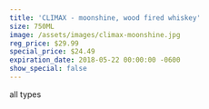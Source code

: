 ```yaml
---
title: 'CLIMAX - moonshine, wood fired whiskey'
size: 750ML
image: /assets/images/climax-moonshine.jpg
reg_price: $29.99
special_price: $24.49
expiration_date: 2018-05-22 00:00:00 -0600
show_special: false
---
```


all types